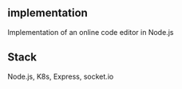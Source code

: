 ## implementation
Implementation of an online code editor in Node.js

## Stack
Node.js,
K8s,
Express,
socket.io
